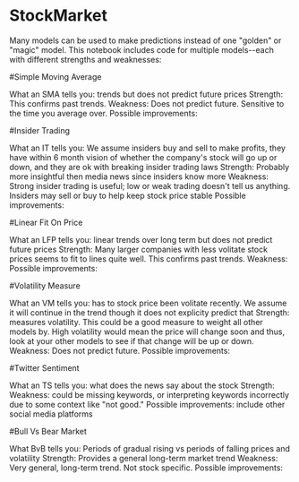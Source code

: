 # StockMarket
Many models can be used to make predictions instead of one "golden" or "magic" model. This notebook includes code for multiple models--each with different strengths and weaknesses:

#Simple Moving Average

What an SMA tells you: trends but does not predict future prices
Strength: This confirms past trends.
Weakness: Does not predict future. Sensitive to the time you average over.
Possible improvements:

#Insider Trading

What an IT tells you: We assume insiders buy and sell to make profits, they have within 6 month vision of whether the company's stock will go up or down, and they are ok with breaking insider trading laws
Strength: Probably more insightful then media news since insiders know more
Weakness: Strong insider trading is useful; low or weak trading doesn't tell us anything. Insiders may sell or buy to help keep stock price stable
Possible improvements:

#Linear Fit On Price

What an LFP tells you: linear trends over long term but does not predict future prices
Strength: Many larger companies with less volitate stock prices seems to fit to lines quite well. This confirms past trends.
Weakness:
Possible improvements:

#Volatility Measure

What an VM tells you: has to stock price been volitate recently. We assume it will continue in the trend though it does not explicity predict that
Strength: measures volatility. This could be a good measure to weight all other models by. High volatility would mean the price will change soon and thus, look at your other models to see if that change will be up or down.
Weakness: Does not predict future.
Possible improvements:

#Twitter Sentiment

What an TS tells you: what does the news say about the stock
Strength:
Weakness: could be missing keywords, or interpreting keywords incorrectly due to some context like "not good."
Possible improvements: include other social media platforms

#Bull Vs Bear Market

What BvB tells you: Periods of gradual rising vs periods of falling prices and volatility
Strength: Provides a general long-term market trend 
Weakness: Very general, long-term trend. Not stock specific.
Possible improvements: 
